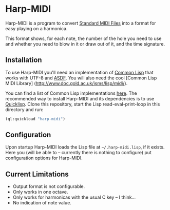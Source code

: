 # Harp-MIDI

Harp-MIDI is a program to convert [Standard MIDI Files](https://en.wikipedia.org/wiki/MIDI#Standard_MIDI_files)
into a format for easy playing on a harmonica.

This format shows, for each note, the number of the hole you need to use and whether you need to blow in it or draw
out of it, and the time signature.

## Installation

To use Harp-MIDI you'll need an implementation of [Common Lisp](https://common-lisp.net/) that works with UTF-8 and
[ASDF](https://common-lisp.net/project/asdf/). You will also need the cool [Common Lisp MIDI Library]
(http://www.doc.gold.ac.uk/isms/lisp/midi/).

You can find a list of Common Lisp implementations [here](https://common-lisp.net/downloads/). The recommended way to
install Harp-MIDI and its dependencies is to use [Quicklisp](https://www.quicklisp.org/). Clone this repository, start
the Lisp read-eval-print-loop in this directory and run:

```lisp
(ql:quickload "harp-midi")
```

## Configuration

Upon startup Harp-MIDI loads the Lisp file at `~/.harp-midi.lisp`, if it exists. Here you (will be able to &ndash;
currently there is nothing to configure) put configuration options for Harp-MIDI.

## Current Limitations

* Output format is not configurable.
* Only works in one octave.
* Only works for harmonicas with the usual C key &ndash; I think&hellip;
* No indication of note value.

